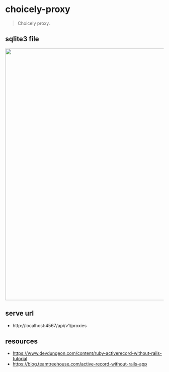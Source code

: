 # choicely-proxy
> Choicely proxy.

## sqlite3 file
<img width="800" src="https://tva1.sinaimg.cn/large/00831rSTgy1gch71fn2j3j30v80i0tar.jpg" />

## serve url
- http://localhost:4567/api/v1/proxies

## resources
- https://www.devdungeon.com/content/ruby-activerecord-without-rails-tutorial
- https://blog.teamtreehouse.com/active-record-without-rails-app
